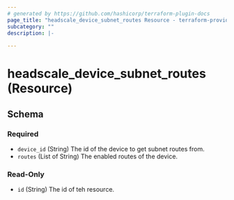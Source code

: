 ```yaml
---
# generated by https://github.com/hashicorp/terraform-plugin-docs
page_title: "headscale_device_subnet_routes Resource - terraform-provider-headscale"
subcategory: ""
description: |-
  
---
```


# headscale_device_subnet_routes (Resource)





<!-- schema generated by tfplugindocs -->
## Schema

### Required

- `device_id` (String) The id of the device to get subnet routes from.
- `routes` (List of String) The enabled routes of the device.

### Read-Only

- `id` (String) The id of teh resource.


